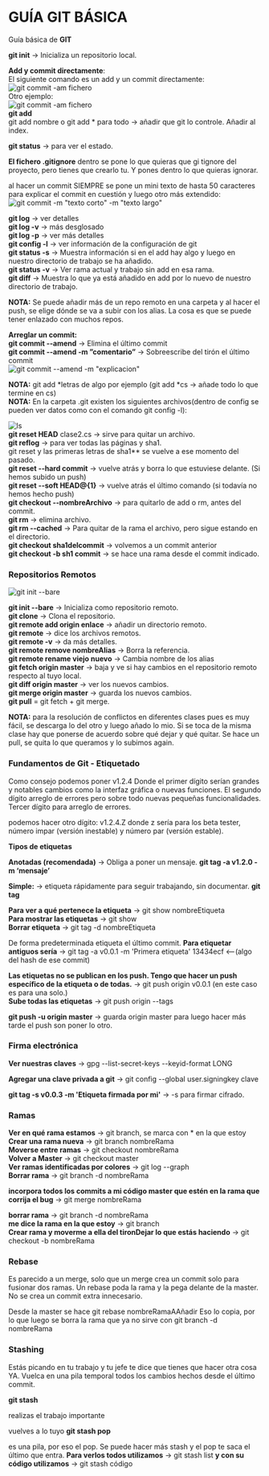 # GUÍA GIT BÁSICA 
Guía básica de **GIT**  

**git init** → Inicializa un repositorio local.  

**Add y commit directamente**:  
El siguiente comando es un add y un commit directamente:  
![git commit -am fichero](https://raw.githubusercontent.com/KamiKeys/guia-git-basica/master/images/image4.png)  
Otro ejemplo:  
![git commit -am fichero](https://raw.githubusercontent.com/KamiKeys/guia-git-basica/master/images/image5.png)  
**git add**  
git add nombre o git add * para todo → añadir que git lo controle. Añadir al index.

**git status** → para ver el estado.

**El fichero .gitignore**
dentro se pone lo que quieras que gi tignore del proyecto, pero tienes que crearlo tu. Y pones dentro lo que quieras ignorar.


al hacer un commit SIEMPRE se pone un mini texto de hasta 50 caracteres para explicar el commit en cuestión y luego otro más extendido:  
![git commit -m "texto corto" -m "texto largo"](https://raw.githubusercontent.com/KamiKeys/guia-git-basica/master/images/image3.png)  

**git log** → ver detalles  
**git log -v** → más desglosado  
**git log -p** → ver más detalles  
**git config -l** → ver información de la configuración de git  
**git status -s** → Muestra información si en el add hay algo y luego en nuestro directorio de trabajo se ha añadido.  
**git status -v** → Ver rama actual y trabajo sin add en esa rama.  
**git diff** → Muestra lo que ya está añadido en add por lo nuevo de nuestro directorio de trabajo.  

**NOTA:** Se puede añadir más de un repo remoto en una carpeta y al hacer el push, se elige dónde se va a subir con los alias. La cosa es que se puede tener enlazado con muchos repos.

**Arreglar un commit:**  
**git commit --amend** → Elimina el último commit  
**git commit --amend -m ”comentario”** → Sobreescribe del tirón el último commit  
![git commit --amend -m "explicacion"](https://raw.githubusercontent.com/KamiKeys/guia-git-basica/master/images/image1.png)

**NOTA:** git add *letras de algo por ejemplo (git add *cs → añade todo lo que termine en cs)  
**NOTA:** En la carpeta .git existen los siguientes archivos(dentro de config se pueden ver datos como con el comando git config -l):  

![ls](https://raw.githubusercontent.com/KamiKeys/guia-git-basica/master/images/image6.png)  
**git reset HEAD** clase2.cs → sirve para quitar un archivo.  
**git reflog** → para ver todas las páginas y sha1.  
git reset y las primeras letras de sha1** se vuelve a ese momento del pasado.  
**git reset --hard commit** → vuelve atrás y borra lo que estuviese delante. (Si hemos subido un push)  
**git reset --soft HEAD@{1}** → vuelve atrás el último comando (si todavía no hemos hecho push)  
**git checkout --nombreArchivo** → para quitarlo de add o rm, antes del commit.  
**git rm** → elimina archivo.  
**git rm --cached** → Para quitar de la rama el archivo, pero sigue estando en el directorio.  
**git checkout sha1delcommit** → volvemos a un commit anterior  
**git checkout -b <nombre rama> sh1 commit** → se hace una rama desde el commit indicado.  


### Repositorios Remotos

![git init --bare](https://raw.githubusercontent.com/KamiKeys/guia-git-basica/master/images/image7.png)

**git init --bare** → Inicializa como repositorio remoto.  
**git clone** → Clona el repositorio.  
**git remote add origin enlace** → añadir un directorio remoto.  
**git remote** →  dice los archivos remotos.  
**git remote -v** → da más detalles.  
**git remote remove nombreAlias** → Borra la referencia.  
**git remote rename viejo nuevo** → Cambia nombre de los alias  
**git fetch origin master** → baja y ve si hay cambios en el repositorio remoto respecto al tuyo local.  
**git diff origin master** → ver los nuevos cambios.  
**git merge origin master** → guarda los nuevos cambios.  
**git pull** = git fetch + git merge.  

**NOTA:** para la resolución de conflictos en diferentes clases pues es muy fácil, se descarga lo del otro y luego añado lo mio. Si se toca de la misma clase hay que ponerse de acuerdo sobre qué dejar y qué quitar. Se hace un pull, se quita lo que queramos y lo subimos again.


### Fundamentos de Git - Etiquetado

Como consejo podemos poner v1.2.4
Donde el primer dígito serían grandes y notables cambios como la interfaz gráfica o nuevas funciones. El segundo dígito arreglo de errores pero sobre todo nuevas pequeñas funcionalidades. Tercer dígito para arreglo de errores.

podemos hacer otro dígito: v1.2.4.Z
donde z sería para los beta tester, número impar (versión inestable) y número par (versión estable).

**Tipos de etiquetas**

**Anotadas (recomendada)** → Obliga a poner un mensaje. **git tag -a v1.2.0 -m ‘mensaje’**

**Simple:** → etiqueta rápidamente para seguir trabajando, sin documentar. **git tag**

**Para ver a qué pertenece la etiqueta** → git show nombreEtiqueta  
**Para mostrar las etiquetas** → git show  
**Borrar etiqueta** → git tag -d nombreEtiqueta  

De forma predeterminada etiqueta el último commit. 
**Para etiquetar antiguos sería** →  git tag -a v0.0.1 -m 'Primera etiqueta' 13434ecf <--(algo del hash de ese commit)    

**Las etiquetas no se publican en los push. Tengo que hacer un push específico de la etiqueta o de todas.** → git push origin v0.0.1 (en este caso es para una solo.)  
**Sube todas las etiquetas** → git push origin --tags    

**git push -u origin master** → guarda origin master para luego hacer más tarde el push son poner lo otro.  

### Firma electrónica    
**Ver nuestras claves** → gpg --list-secret-keys --keyid-format LONG

**Agregar una clave privada a git** →  git config --global user.signingkey clave

**git tag -s v0.0.3 -m 'Etiqueta firmada por mi'** → -s para firmar cifrado.

### Ramas    

**Ver en qué rama estamos** → git branch, se marca con * en la que estoy  
**Crear una rama nueva** → git branch nombreRama  
**Moverse entre ramas** → git checkout nombreRama  
**Volver a Master** → git checkout master  
**Ver ramas identificadas por colores** → git log --graph  
**Borrar rama** → git branch -d nombreRama  


**incorpora todos los commits a mi código master que estén en la rama que corrija el bug** → git merge nombreRama    

**borrar rama** → git branch -d nombreRama  
**me dice la rama en la que estoy** → git branch  
**Crear rama y moverme a ella del tironDejar lo que estás haciendo** → git checkout -b nombreRama  


### Rebase

Es parecido a un merge, solo que un merge crea un commit solo para fusionar dos ramas.
Un rebase poda la rama y la pega delante de la master. No se crea un commit extra innecesario.

Desde la master se hace git rebase nombreRamaAAñadir 
Eso lo copia, por lo que luego se borra la rama que ya no sirve con git branch -d nombreRama


### Stashing

Estás picando en tu trabajo y tu jefe te dice que tienes que hacer otra cosa YA.
Vuelca en una pila temporal todos los cambios hechos desde el último commit.

**git stash**

realizas el trabajo importante

vuelves a lo tuyo
**git stash pop**

es una pila, por eso el pop. Se puede hacer más stash y el pop te saca el último que entra. 
**Para verlos todos utilizamos** → git stash list
**y con su código utilizamos** → git stash código

